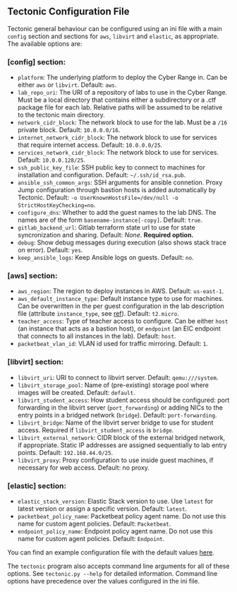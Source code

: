 ## Tectonic Configuration File
Tectonic general behaviour can be configured using an ini file with
a main `config` section and sections for `aws`, `libvirt` and
`elastic`, as appropriate. The available options are:

### [config] section:
* `platform`: The underlying platform to deploy the Cyber Range in.
  Can be either `aws` or `libvirt`. Default: `aws`.
* `lab_repo_uri`: The URI of a repository of labs to use in the Cyber
  Range. Must be a local directory that contains either a subdirectory
  or a .ctf package file for each lab. Relative paths will be assumed
  to be relative to the tectonic main directory.
* `network_cidr_block`: The network block to use for the lab. Must be
  a `/16` private block. Default: `10.0.0.0/16`.
* `internet_network_cidr_block`: The network block to use for services that require internet access. Default: `10.0.0.0/25`.
* `services_network_cidr_block`: The network block to use for services. Default: `10.0.0.128/25`.
* `ssh_public_key_file`: SSH public key to connect to machines for
  installation and configuration. Default: `~/.ssh/id_rsa.pub`.
* `ansible_ssh_common_args`: SSH arguments for ansible connetion.
  Proxy Jump configuration through bastion hosts is added
  automatically by Tectonic. Default: `-o
  UserKnownHostsFile=/dev/null -o StrictHostKeyChecking=no`.
* `configure_dns`: Whether to add the guest names to the lab DNS. The
  names are of the form `basename-instance[-copy]`. Default: `true`.
* `gitlab_backend_url`: Gitlab terraform state url to use for state
  syncronization and sharing. Default: *None*. **Required option.**
* `debug`: Show debug messages during execution (also shows stack
  trace on error). Default: `yes`.
* `keep_ansible_logs`: Keep Ansible logs on guests. Default: `no`.

### [aws] section:
* `aws_region`: The region to deploy instances in AWS. Default:
  `us-east-1`.
* `aws_default_instance_type`: Default instance type to use for
  machines. Can be overwritten in the per guest configuration in the
  lab description file (attribute `instance_type`, see
  [ref](description)). Default: `t2.micro`.
* `teacher_access`: Type of teacher access to configure. Can be either
  `host` (an instance that acts as a bastion host), or `endpoint` (an
  EIC endpoint that connects to all instances in the lab). Default:
  `host`.
* `packetbeat_vlan_id`: VLAN id used for traffic mirroring. Default:
  `1`.

### [libvirt] section:
* `libvirt_uri`: URI to connect to libvirt server. Default:
  `qemu:///system`.
* `libvirt_storage_pool`: Name of (pre-existing) storage pool where
  images will be created. Default: `default`.
* `libvirt_student_access`: How student access should be configured:
  port forwarding in the libvirt server (`port_forwarding`) or adding
  NICs to the entry points in a bridged network (`bridge`). Default:
  `port-forwarding`.
* `libvirt_bridge`: Name of the libvirt server bridge to use for
  student access. Required if `libvirt_student_access` is `bridge`.
* `libvirt_external_network`: CIDR block of the external bridged
  network, if appropriate. Static IP addresses are assigned
  sequentially to lab entry points. Default: `192.168.44.0/25`.
* `libvirt_proxy`: Proxy configuration to use inside guest machines,
  if necessary for web access. Default: no proxy.

### [elastic] section:
* `elastic_stack_version`: Elastic Stack version to use. Use `latest` for latest version or assign a specific version. Default: `latest`.
* `packetbeat_policy_name`: Packetbeat policy agent name. Do not use this name for custom agent policies. Default: `Packetbeat`.
* `endpoint_policy_name`: Endpoint policy agent name. Do not use this name for custom agent policies. Default: `Endpoint`.

You can find an example configuration file with the default values
[here](./python/tectonic.ini).

The `tectonic` program also accepts command line arguments for all
of these options. See `tectonic.py --help` for detailed information.
Command line options have precedence over the values configured in the
ini file.

